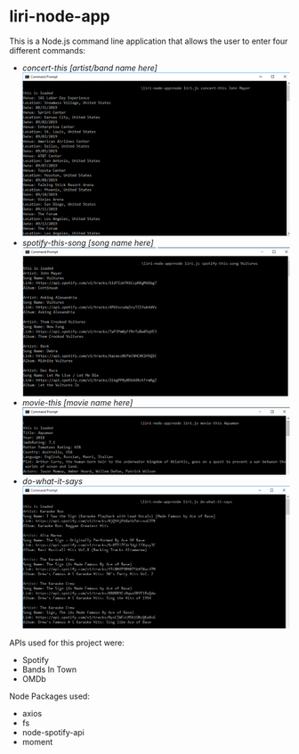 # liri-node-app

This is a Node.js command line application that allows the user to enter four different commands:
* *concert-this [artist/band name here]*
    ![concert-this](./Examples/concert-this_WithArtistName.PNG)
* *spotify-this-song [song name here]*
    ![spotify-this-song](./Examples/spotify-this-song_WithSongName.PNG)
* *movie-this [movie name here]*
    ![movie-this](./Examples/movie-this_WithMovieName.PNG)
* *do-what-it-says*
    ![spotify-this](./Examples/do-what-it-says.PNG)

APIs used for this project were:
* Spotify
* Bands In Town
* OMDb

Node Packages used:
* axios
* fs
* node-spotify-api
* moment

